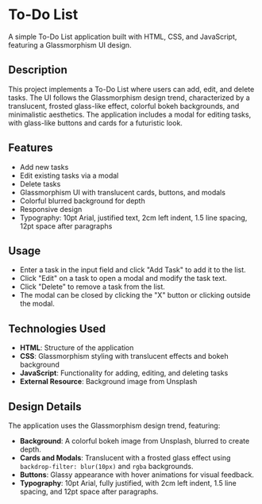 # To-Do List

A simple To-Do List application built with HTML, CSS, and JavaScript, featuring a Glassmorphism UI design.

## Description

This project implements a To-Do List where users can add, edit, and delete tasks. The UI follows the Glassmorphism design trend, characterized by a translucent, frosted glass-like effect, colorful bokeh backgrounds, and minimalistic aesthetics. The application includes a modal for editing tasks, with glass-like buttons and cards for a futuristic look.

## Features

- Add new tasks
- Edit existing tasks via a modal
- Delete tasks
- Glassmorphism UI with translucent cards, buttons, and modals
- Colorful blurred background for depth
- Responsive design
- Typography: 10pt Arial, justified text, 2cm left indent, 1.5 line spacing, 12pt space after paragraphs


## Usage

- Enter a task in the input field and click "Add Task" to add it to the list.
- Click "Edit" on a task to open a modal and modify the task text.
- Click "Delete" to remove a task from the list.
- The modal can be closed by clicking the "X" button or clicking outside the modal.

## Technologies Used

- **HTML**: Structure of the application
- **CSS**: Glassmorphism styling with translucent effects and bokeh background
- **JavaScript**: Functionality for adding, editing, and deleting tasks
- **External Resource**: Background image from Unsplash

## Design Details

The application uses the Glassmorphism design trend, featuring:
- **Background**: A colorful bokeh image from Unsplash, blurred to create depth.
- **Cards and Modals**: Translucent with a frosted glass effect using `backdrop-filter: blur(10px)` and `rgba` backgrounds.
- **Buttons**: Glassy appearance with hover animations for visual feedback.
- **Typography**: 10pt Arial, fully justified, with 2cm left indent, 1.5 line spacing, and 12pt space after paragraphs.

